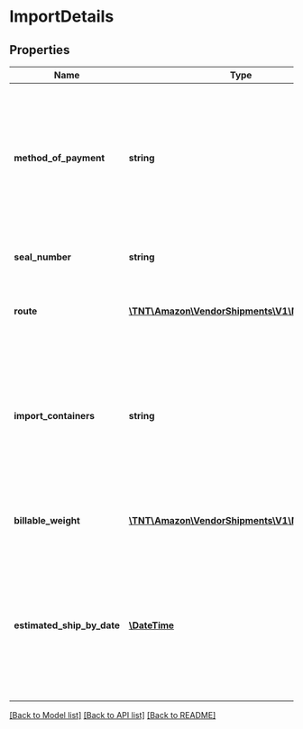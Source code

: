 # ImportDetails

## Properties
Name | Type | Description | Notes
------------ | ------------- | ------------- | -------------
**method_of_payment** | **string** | This is used for import purchase orders only. If the recipient requests, this field will contain the shipment method of payment. | [optional] 
**seal_number** | **string** | The container&#39;s seal number. | [optional] 
**route** | [**\TNT\Amazon\VendorShipments\V1\Model\Route**](Route.md) | The route and stop details for this shipment. | [optional] 
**import_containers** | **string** | Types and numbers of container(s) for import purchase orders. Can be a comma-separated list if shipment has multiple containers. | [optional] 
**billable_weight** | [**\TNT\Amazon\VendorShipments\V1\Model\Weight**](Weight.md) | Billable weight of the direct imports shipment. | [optional] 
**estimated_ship_by_date** | [**\DateTime**](\DateTime.md) | Date on which the shipment is expected to be shipped. This value should not be in the past and not more than 60 days out in the future. | [optional] 

[[Back to Model list]](../README.md#documentation-for-models) [[Back to API list]](../README.md#documentation-for-api-endpoints) [[Back to README]](../README.md)


